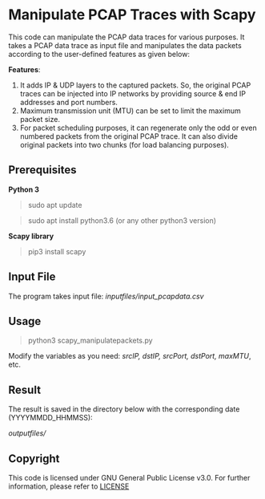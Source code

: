 # Manipulate PCAP Traces with Scapy

This code can manipulate the PCAP data traces for various purposes. It takes a PCAP data trace as input file and manipulates the data packets according to the user-defined features as given below: 

**Features**:

1. It adds IP & UDP layers to the captured packets. So, the original PCAP traces can be injected into IP networks by providing source & end IP addresses and port numbers. 
2. Maximum transmission unit (MTU) can be set to limit the maximum packet size. 
3. For packet scheduling purposes, it can regenerate only the odd or even numbered packets from the original PCAP trace. It can also divide original packets into two chunks (for load balancing purposes).   

## Prerequisites
**Python 3**
> sudo apt update

> sudo apt install python3.6 (or any other python3 version) 

**Scapy library**
> pip3 install scapy

## Input File
The program takes input file: 
*inputfiles/input_pcapdata.csv*

## Usage
> python3 scapy_manipulatepackets.py

Modify the variables as you need: *srcIP, dstIP, srcPort, dstPort, maxMTU*, etc.

## Result
The result is saved in the directory below with the corresponding date (YYYYMMDD_HHMMSS):

*outputfiles/*

## Copyright
This code is licensed under GNU General Public License v3.0. For further information, please refer to [LICENSE](LICENSE)
